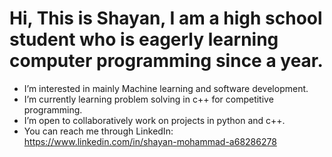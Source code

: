 # Hi, This is Shayan, I am a high school student who is eagerly learning computer programming since a year.
- I’m interested in mainly Machine learning and software development.
- I’m currently learning problem solving in c++ for competitive programming.
- I’m open to collaboratively work on projects in python and c++.
- You can reach me through LinkedIn: https://www.linkedin.com/in/shayan-mohammad-a68286278

<!---
md-shayan/md-shayan is a ✨ special ✨ repository because its `README.md` (this file) appears on your GitHub profile.
You can click the Preview link to take a look at your changes.
--->
